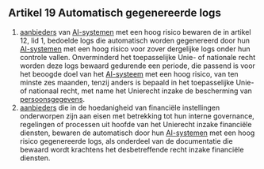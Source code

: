 ## Artikel 19 Automatisch gegenereerde logs

1. [aanbieders](a3.md#^aanbieder) van [AI-systemen](a3.md#^ai-systeem) met een hoog risico bewaren de in artikel 12, lid 1, bedoelde logs die automatisch worden gegenereerd door hun [AI-systemen](a3.md#^ai-systeem) met een hoog risico voor zover dergelijke logs onder hun controle vallen. Onverminderd het toepasselijke Unie- of nationale recht worden deze logs bewaard gedurende een periode, die passend is voor het beoogde doel van het [AI-systeem](a3.md#^ai-systeem) met een hoog risico, van ten minste zes maanden, tenzij anders is bepaald in het toepasselijke Unie- of nationaal recht, met name het Unierecht inzake de bescherming van [persoonsgegevens](a3.md#^persg).
2. [aanbieders](a3.md#^aanbieder) die in de hoedanigheid van financiële instellingen onderworpen zijn aan eisen met betrekking tot hun interne governance, regelingen of processen uit hoofde van het Unierecht inzake financiële diensten, bewaren de automatisch door hun [AI-systemen](a3.md#^ai-systeem) met een hoog risico gegenereerde logs, als onderdeel van de documentatie die bewaard wordt krachtens het desbetreffende recht inzake financiële diensten.
